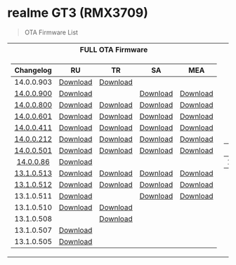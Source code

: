 # realme GT3 (RMX3709)
> OTA Firmware List

<table>
<tr><th>FULL OTA Firmware</th><th>RU Rollback Firmware</th><th>Zips for Substitution</th></tr>
<tr><td>

Changelog | RU | TR | SA | MEA
:---: | :---: | :---: | :---: | :---:
14.0.0.903 | [Download](https://gauss-otacostmanual-eu.allawnofs.com/remove-bd563e8905094fafd3fff96716c35851/component-ota/24/09/27/79390dac38f5414a9f2e10400371eecc.zip) | [Download](https://gauss-otacostmanual-eu.allawnofs.com/remove-bbfb4ca312328078f8c59ae9940e1e6f/component-ota/24/09/27/de6c6b287092436d911ad4173257af77.zip) |  | 
[14.0.0.900](https://t.me/gt3neo5hub/202/171530) | [Download](https://gauss-otacostmanual-eu.allawnofs.com/remove-496bb3e4b0cb847f49c2c9a4a893ebf4/component-ota/24/08/16/e0de0c13a4834a23922d9d39d420a633.zip) |  | [Download](https://gauss-otacostmanual-eu.allawnofs.com/remove-918f9193cc0f016d08fb7a68f94b3af5/component-ota/24/08/16/e3d6190ec1274fa38a8ba9e91c82fcc3.zip) | [Download](https://gauss-otacostmanual-eu.allawnofs.com/remove-338a8bf676f10f711c6085a42f556a6f/component-ota/24/08/16/6e4309defaa04d70b0c28b4983112086.zip)
[14.0.0.800](https://t.me/gt3neo5hub/202/151126) | [Download](https://gauss-otacostmanual-eu.allawnofs.com/remove-f8e78c3f03b085583737253b6183a274/component-ota/24/06/20/58625a273d914e39ac3414ba786fe22a.zip) | [Download](https://gauss-otacostmanual-eu.allawnofs.com/remove-a2299c12561481af3dcc5773a818d83f/component-ota/24/06/20/4319c6f06325430d883b0a7d81b5562d.zip) | [Download](https://gauss-otacostmanual-eu.allawnofs.com/remove-20bd0eb119f7001b7bcf76d6bf090655/component-ota/24/06/20/f08266ee22b94ceb82dc36115f6c03ed.zip) | [Download](https://gauss-otacostmanual-eu.allawnofs.com/remove-9bda361b8bd600c4638af7b3d3109b10/component-ota/24/06/20/3c85c29ab98c48398e10e74f35f8fb14.zip)    
[14.0.0.601](https://t.me/gt3neo5hub/202/132355) | [Download](https://gauss-otacostmanual-eu.allawnofs.com/remove-bd7d9737b42eff22b2c91e1028c9ff6c/component-ota/24/04/11/0ce94989b47445b093987863f4ce7eeb.zip) | [Download](https://gauss-otacostmanual-eu.allawnofs.com/remove-cfabd71889cd729fa919b1026b91b328/component-ota/24/04/11/424749fb77764b3dac175318cf00fa09.zip) | [Download](https://gauss-otacostmanual-eu.allawnofs.com/remove-b5787d2ec94acd81c6886c501126f2c8/component-ota/24/04/11/a3805a79b78b4e10a36779372121760c.zip) | [Download](https://gauss-otacostmanual-eu.allawnofs.com/remove-3bc3bcc33f78f14b1bf8a44c69e71a30/component-ota/24/04/11/889bd4a7f1674442ac637eaf78adc3de.zip)   
[14.0.0.411](https://t.me/gt3neo5hub/202/100166) | [Download](https://gauss-otacostmanual-eu.allawnofs.com/remove-00ab8cc4f1eddfba7cedfef916517711/component-ota/24/03/12/0f42ee8484cc453693a0128a035ceeaa.zip) | [Download](https://gauss-otacostmanual-eu.allawnofs.com/remove-2c4bcc3b727e0a594acb5a69475a9554/component-ota/24/03/12/fb0c0db2c19547568f8ef9db257c200d.zip) | [Download](https://gauss-otacostmanual-eu.allawnofs.com/remove-d0d6e3f279c3ff65848f3a34cbc5fe0f/component-ota/24/03/12/d727ef1aafc2414e941c7a92576edf40.zip) | [Download](https://gauss-componentotacostmanual-eu.allawnofs.com/remove-5f57fc7f9afea64dad15e68767d80203/component-ota/24/03/12/9c508d943dc447888ac96185258ecf67.zip)   
[14.0.0.212](https://t.me/gt3neo5hub/202/74451) | [Download](https://gauss-otacostmanual-eu.allawnofs.com/remove-c8dec88f7a15af4b7a95bcd0b15e3abd/component-ota/24/01/25/dcc1eec2012c49bfb2a9e683590d9a42.zip) | [Download](https://gauss-otacostmanual-eu.allawnofs.com/remove-ccd51cfcdd153788523b006c812824cc/component-ota/24/01/25/757c7abbcffa4c8c853368750481c951.zip) | [Download](https://gauss-otacostmanual-sg.allawnofs.com/remove-25cd9835cd40c9711c86d4d158d25e1d/component-ota/24/01/25/eb1eb7eb462740469a88810aa4f12fc1.zip) | [Download](https://gauss-otacostmanual-sg.allawnofs.com/remove-069fd342d136063747c9e68f26851c35/component-ota/24/01/25/5d4e004879f74081867ab8f55572b2ca.zip)  
[14.0.0.501](https://t.me/gt3neo5hub/202/59151) | [Download](https://gauss-otacostmanual-sg.allawnofs.com/remove-5e2bc06a164de46f06f4c46054aa7474/component-ota/23/12/21/c0106bf191bd4cc082c82ede8a072d5d.zip) | [Download](https://gauss-otacostmanual-eu.allawnofs.com/remove-c2e15ea64df0aaaf69be6b04557d022e/component-ota/23/12/21/d684a9dc74fa4317987db86b6e1796aa.zip) | [Download](https://gauss-otacostmanual-eu.allawnofs.com/remove-9eb4058c8235e873e22eadb4cd0b80e0/component-ota/23/12/21/e49f352938c14321a09a957883ac8b31.zip) | [Download](https://gauss-otacostmanual-eu.allawnofs.com/remove-1f9d2c9ac5e0dc642f1a055fa3637ede/component-ota/23/12/21/d61f65991f744bcd81263c66dcc389c4.zip)  
[14.0.0.86](https://t.me/gt3neo5hub/202/45860) | [Download](https://gauss-otacostmanual-sg.allawnofs.com/remove-1d0c8ad1641403ff185273cce16c2281/component-ota/23/11/28/ead7830b698b462c96ed0afc75f9e107.zip) |  |  |  
[13.1.0.513](https://t.me/gt3neo5hub/202/38021) | [Download](https://gauss-otacostmanual-eu.allawnofs.com/remove-4bac864401cf32af99ff33107bc491d1/component-ota/23/11/09/f1713f03e2b548c98eca36ebb66f72f3.zip) | [Download](https://gauss-otacostmanual-eu.allawnofs.com/remove-995a2efe3d188060cc984afc5af824e5/component-ota/23/11/09/3d4e741f5dc34154b547d7588b8c7f6c.zip) | [Download](https://gauss-otacostmanual-eu.allawnofs.com/remove-fd92314e1cae1f6dad2ba823060c3922/component-ota/23/11/09/cd4d0ec041a2429aa84b4e08fb2ee1c2.zip) | [Download](https://gauss-otacostmanual-eu.allawnofs.com/remove-8b0fc296a34d3c2d7446fc16176e37bd/component-ota/23/11/09/35a2496fefb848bf9a21733ec9b623a0.zip) 
[13.1.0.512](https://t.me/gt3neo5hub/202/23875) | [Download](https://gauss-otacostmanual-sg.allawnofs.com/remove-ecb542bc458d8006a99ea4da0adb6af0/component-ota/23/09/26/6a12b95350be4a448539bfe2fdd8504f.zip) | [Download](https://gauss-otacostmanual-eu.allawnofs.com/remove-f9bfd0572ce292554f41fd7eaabb6dc9/component-ota/23/09/26/e7ccfae210ae4f5089f9d49ba29c71fe.zip) | [Download](https://gauss-otacostmanual-sg.allawnofs.com/remove-b1efee178379faeb7048d9e5d1cf6045/component-ota/23/09/26/412ef589a58942e7b4fb867a7eb892a6.zip) | [Download](https://gauss-otacostmanual-sg.allawnofs.com/remove-13e470ac6acbf2c955ff71d183f7033f/component-ota/23/09/26/367daea1a9774ef9ba6313a0bce60194.zip) 
13.1.0.511 | [Download](https://gauss-otacostmanual-eu.allawnofs.com/remove-225c62792b11b227dcf5b2bec37fc8e0/component-ota/23/09/19/9d48702f4414450fb60744019c61ab93.zip) |  | [Download](https://gauss-otacostmanual-eu.allawnofs.com/remove-2d30a8263b21d81add5907a99ff0250b/component-ota/23/09/19/90df84a15d2f4cdeba11edca8423ff60.zip) | [Download](https://gauss-otacostmanual-eu.allawnofs.com/remove-e1712fceb9a84a9ed30d88105a02d228/component-ota/23/09/19/71fae65268e9447fbf1029968b1cae0c.zip)
13.1.0.510 | [Download](https://gauss-otacostmanual-sg.allawnofs.com/remove-770fd41cb98866c43eea2d1374129c36/component-ota/23/08/29/4f0ebe693df64fbfb06c30106a918075.zip) | [Download](https://gauss-otacostmanual-eu.allawnofs.com/remove-8badf672da65ec5a7ee7862511dcef0f/component-ota/23/08/29/e3f51db7bd4a4c6dad90da5dd7fdaab7.zip) |  |  
13.1.0.508 |  | [Download](https://gauss-otacostmanual-sg.allawnofs.com/remove-8bb34546b4767b0ca0b921c87e012b37/component-ota/23/07/10/655f61b2de6f415184ef2e16b2275fd2.zip) |  |  
13.1.0.507 | [Download](https://gauss-otacostmanual-sg.allawnofs.com/remove-89a238433c1a8e86a60fc0e94fe57c8f/component-ota/23/06/29/44e30011126f4a5b81808f456b721b9b.zip) |  |  |
13.1.0.505 | [Download](https://gauss-otacostmanual-sg.allawnofs.com/remove-57d01b611610111117e3b649771feb27/component-ota/23/04/28/d9c2ce043d9b4992a0c8a40f64ff702e.zip) |  |  |

</td><td>

Verison | RU 
:---: | :---:
13.1.0.115 | [Download](https://download.c.realme.com/flash/Rollbackpack/GT3/RMX3709_11_A_OTA_0310_all_5DOdpZ_RU.zip) 

</td><td>

Verison | RU | TR | SA | MEA
:---: | :---: | :---: | :---: | :---:
14.0.0.903 | [Download](https://github.com/NeFeroN/Realme-GT3-Firmware/releases/download/gl.subs.903/RU_903_Subs.zip) | [Download](https://github.com/NeFeroN/Realme-GT3-Firmware/releases/download/gl.subs.903/TR_903_Subs.zip) |  | 
14.0.0.900 | [Download](https://github.com/NeFeroN/Realme-GT3-Firmware/releases/download/gl.subs.900/RU_900_Subs.zip) |  | [Download](https://github.com/NeFeroN/Realme-GT3-Firmware/releases/download/gl.subs.900/SA_900_Subs.zip) | [Download](https://github.com/NeFeroN/Realme-GT3-Firmware/releases/download/gl.subs.900/MEA_900_Subs.zip)
14.0.0.800 | [Download](https://github.com/NeFeroN/Realme-GT3-Firmware/releases/download/gl.subs/RU_800_Subs.zip) | [Download](https://github.com/NeFeroN/Realme-GT3-Firmware/releases/download/gl.subs/TR_800_Subs.zip) | [Download](https://github.com/NeFeroN/Realme-GT3-Firmware/releases/download/gl.subs/SA_800_Subs.zip) | [Download](https://github.com/NeFeroN/Realme-GT3-Firmware/releases/download/gl.subs/MEA_800_Subs.zip)

</td></tr> </table>
